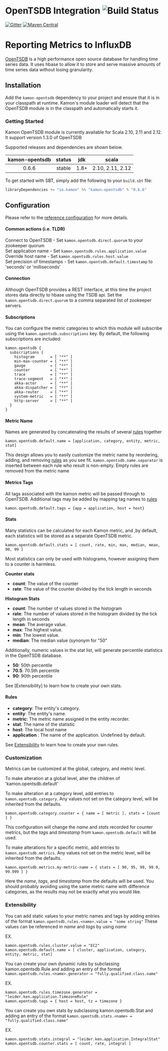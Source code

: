 OpenTSDB Integration    ![Build Status](https://travis-ci.org/kamon-io/kamon-opentsdb.svg?branch=master)
========================================================================================================

[![Gitter](https://badges.gitter.im/Join%20Chat.svg)](https://gitter.im/kamon-io/Kamon?utm_source=badge&utm_medium=badge&utm_campaign=pr-badge&utm_content=badge)
[![Maven Central](https://maven-badges.herokuapp.com/maven-central/io.kamon/kamon-opentsdb_2.11/badge.svg)](https://maven-badges.herokuapp.com/maven-central/io.kamon/kamon-opentsdb_2.11)

Reporting Metrics to InfluxDB
=============================

[OpenTSDB] is a high performance open source database for handling time series
data. It uses hbase to allow it to store and serve massive amounts of time series data 
without losing granularity.

Installation
------------

Add the `kamon-opentsdb` dependency to your project and ensure that it is in
your classpath at runtime. Kamon's module loader will detect that
the OpenTSDB module is in the classpath and automatically starts it.

### Getting Started

Kamon OpenTSDB module is currently available for Scala 2.10, 2.11 and 2.12.
It support version 1.3.0 of OpenTSDB

Supported releases and dependencies are shown below.

| kamon-opentsdb  | status | jdk  | scala            |
|:------:|:------:|:----:|------------------|
|  0.6.6 | stable | 1.8+ |  2.10, 2.11, 2.12  |

To get started with SBT, simply add the following to your `build.sbt`
file:

```scala
libraryDependencies += "io.kamon" %% "kamon-opentsdb" % "0.6.6"
```


Configuration
-------------

Please refer to the [reference configuration](src/main/resources/reference.conf) for more details.

#### Common actions (i.e. TLDR)
Connect to OpenTSDB - Set `kamon.opentsdb.direct.quorum` to your zookeeper quorum  
Set application name - Set `kamon.opentsdb.rules.application.value`  
Override host name - Set `kamon.opentsdb.rules.host.value`  
Set precision of timestamps - Set `kamon.opentsdb.default.timestamp` to 'seconds' or 'milliseconds'  


#### Connection
Although OpenTSDB provides a REST interface, at this time the project
stores data directly to hbase using the TSDB api.  Set the `kamon.opentsdb.direct.quorum` to
a comma separated list of zookeeper servers.

#### Subscriptions
You can configure the metric categories to which this
module will subscribe using the `kamon.opentsdb.subscriptions` key. By default,
the following subscriptions are included:

```typesafeconfig
kamon.opentsdb {
  subscriptions {
    histogram       = [ "**" ]
    min-max-counter = [ "**" ]
    gauge           = [ "**" ]
    counter         = [ "**" ]
    trace           = [ "**" ]
    trace-segment   = [ "**" ]
    akka-actor      = [ "**" ]
    akka-dispatcher = [ "**" ]
    akka-router     = [ "**" ]
    system-metric   = [ "**" ]
    http-server     = [ "**" ]
  }
}
```

#### Metric Name

Names are generated by concatenating the results of several [rules](#rules) together 

```typesafeconfig
kamon.opentsdb.default.name = [application, category, entity, metric, stat]
```

This design allows you to easily customize the metric name by reordering, 
adding, and removing [rules](#rules) as you see fit. `kamon.opentsdb.name.separator` is inserted between each rule who result is non-empty.
Empty rules are removed from the metric name

#### Metrics Tags

All tags associated with the kamon metric will be passed through to OpenTSDB.
Additional tags may be added by mapping tag names to [rules](#rules)

```typesafeconfig
kamon.opentsdb.default.tags = {app = application, host = host}
```

#### Stats

Many statistics can be calculated for each Kamon metric, and ,by default,
each statistics will be stored as a separate OpenTSDB metric.

```typesafeconfig
kamon.opentsdb.default.stats = [ count, rate, min, max, median, mean, 90, 99 ]
```

Most statistics can only be used with histograms, however assigning them
to a counter is harmless.

__Counter stats__
* __count__: The value of the counter
* __rate__: The value of the counter divided by the tick length in seconds

__Histogram Stats__
* __count__: The number of values stored in the histogram
* __rate__: The number of values stored in the histogram divided by the tick length in seconds
* __mean__: The average value.
* __max__: The highest value.
* __min__: The lowest value.
* __median__: The median value (synonym for "50"

Additionally, numeric values in the stat list, will generate percentile statistics in the OpenTSDB database.
* __50__: 50th percentile
* __70.5__: 70.5th percentile
* __90__: 90th percentile

See [Extensibility] to learn how to create your own stats.

#### Rules

* __category__: The entity's category.
* __entity__: The entity's name.
* __metric__: The metric name assigned in the entity recorder.
* __stat__: The name of the statistic
* __host__: The local host name
* __application__ : The name of the application.  Undefined by default.

See [Extensibility](#extensibility) to learn how to create your own rules.


### Customization

Metrics can be customized at the global, category, and metric level.

To make alteration at a global level, alter the children of 'kamon.opentsdb.default'

To make alteration at a category level, add entries to `kamon.opentsdb.category`.
Any values not set on the category level, will be inherited from the defaults.

```typesafeconfig
kamon.opentsdb.category.counter = { name = [ metric ], stats = [count ] }
```

This configuration will change the *name* and *stats* recorded for counter metrics, but
the *tags* and *timestamp* from `kamon.opentsdb.default` will be used.

To make alterations for a specific metric, add entries to `kamon.opentsdb.metrics`. 
Any values not set on the metric level, will be inherited from the defaults. 

```typesafeconfig
kamon.opentsdb.metrics.my-metric-name = { stats = [ 90, 95, 99, 99.9, 99.999 ] }
```

Here the *name*, *tags*, and *timestamp* from the defaults will be used.
You should probably avoiding using the same metric name with difference categories,
as the results may not be exactly what you would like.

### Extensibility

You can add static values to your metric names and tags by adding
entries of the format `kamon.opentsdb.rules.<name>.value = "some string"`
These values can be referenced in *name* and *tags* by using *name*

EX.
```typesafeconfig
kamon.opentsdb.rules.cluster.value = "EC2"
kamon.opentsdb.default.name = [ cluster, application, category, entity, metric, stat]
```

You can create your own dynamic rules by subclassing kamon.opentsdb.Rule and adding
an entry of the format `kamon.opentsdb.rules.<name>.generator = "fully.qualified.class.name"`

EX.
```typesafeconfig
kamon.opentsdb.rules.timezone.generator = "leider.ken.application.TimezoneRule"
kamon.opentsdb.tags = { host = host, tz = timezone }
```

You can create you own stats by subclassing kamon.opentsdb.Stat and adding
an entry of the format `kamon.opentsdb.stats.<name> = "fully.qualified.class.name"`

EX.
```typesafeconfig
kamon.opentsdb.stats.integral = "leider.ken.application.IntegralStat"
kamon.opentsdb.counter.stats = [ count, rate, integral ] 
```

[OpenTSDB]: http://opentsdb.net/

